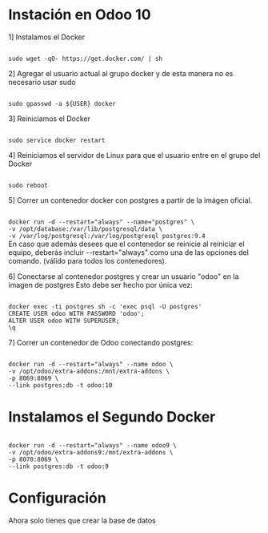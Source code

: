 # Instación en Odoo 10
1] Instalamos el Docker

<code>
sudo wget -qO- https://get.docker.com/ | sh
</code>

2] Agregar el usuario actual al grupo docker y de esta manera no es necesario usar sudo

<code>
sudo gpasswd -a ${USER} docker
</code>

3] Reiniciamos el Docker

<code>
sudo service docker restart
</code>

4] Reiniciamos el servidor de Linux para que el usuario entre en el grupo del Docker

<code>
sudo reboot
</code>

5] Correr un contenedor docker con postgres a partir de la imágen oficial.

<code>
docker run -d --restart="always" --name="postgres" \
-v /opt/database:/var/lib/postgresql/data \
-v /var/log/postgresql:/var/log/postgresql postgres:9.4
</code>
En caso que además desees que el contenedor se reinicie al reiniciar el equipo, deberás incluir --restart="always" como una de las opciones del comando. (válido para todos los contenedores).

6] Conectarse al contenedor postgres y crear un usuario "odoo" en la imagen de postgres
Esto debe ser hecho por única vez:

<code>
docker exec -ti postgres sh -c 'exec psql -U postgres'
CREATE USER odoo WITH PASSWORD 'odoo';
ALTER USER odoo WITH SUPERUSER;
\q
</code>

7] Correr un contenedor de Odoo conectando postgres:

<code>
docker run -d --restart="always" --name odoo \
-v /opt/odoo/extra-addons:/mnt/extra-addons \
-p 8069:8069 \
--link postgres:db -t odoo:10
</code>

# Instalamos el Segundo Docker

<code>
docker run -d --restart="always" --name odoo9 \
-v /opt/odoo/extra-addons9:/mnt/extra-addons \
-p 8070:8069 \
--link postgres:db -t odoo:9
</code>

# Configuración
Ahora solo tienes que crear la base de datos


